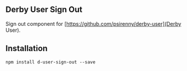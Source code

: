 Derby User Sign Out
-------------------

Sign out component for [https://github.com/psirenny/derby-user](Derby User).

Installation
------------

    npm install d-user-sign-out --save
